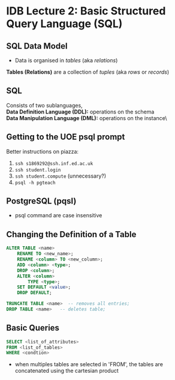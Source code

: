 
# IDB Lecture 2: Basic Structured Query Language (SQL)

## SQL Data Model
  - Data is organised in _tables_ (aka _relations_)

__Tables (Relations)__ are a collection of _tuples_ (aka _rows_ or _records_)

## SQL
Consists of two sublanguages,\
__Data Definition Language (DDL):__ operations on the schema\
__Data Manipulation Language (DML):__ operations on the instance\ 

## Getting to the UOE psql prompt
Better instructions on piazza:

1. `ssh s1869292@ssh.inf.ed.ac.uk`
2. `ssh student.login`
3. `ssh student.compute` (unnecessary?)
4. `psql -h pgteach`

## PostgreSQL (pqsl)
  - psql command are case insensitive

## Changing the Definition of a Table
```SQL
ALTER TABLE <name>
    RENAME TO <new_name>;
    RENAME <column> TO <new_column>;
    ADD <column> <type>;
    DROP <column>;
    ALTER <column>
        TYPE <type>;
	SET DEFAULT <value>;
	DROP DEFAULT;

TRUNCATE TABLE <name>  -- removes all entries;
DROP TABLE <name>   -- deletes table;
```

## Basic Queries
```SQL
SELECT <list_of_attributes>
FROM <list_of_tables>
WHERE <condtion>
```
- when multiples tables are selected in 'FROM', the tables are concatenated using the cartesian product
